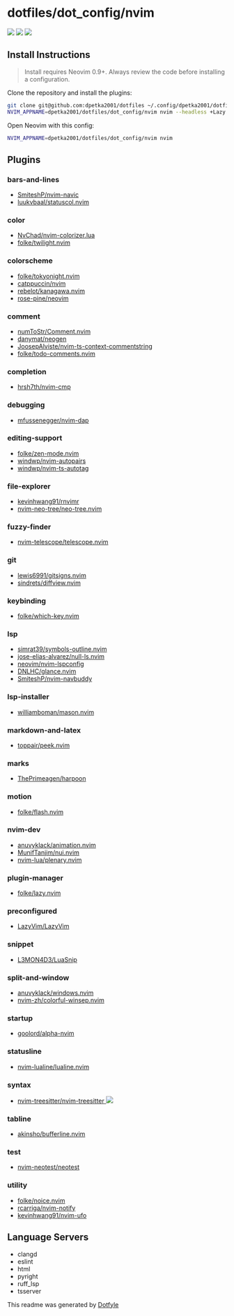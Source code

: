 # dotfiles/dot_config/nvim

<a href="https://dotfyle.com/dpetka2001/dotfiles-dotconfig-nvim"><img src="https://dotfyle.com/dpetka2001/dotfiles-dotconfig-nvim/badges/plugins?style=flat" /></a>
<a href="https://dotfyle.com/dpetka2001/dotfiles-dotconfig-nvim"><img src="https://dotfyle.com/dpetka2001/dotfiles-dotconfig-nvim/badges/leaderkey?style=flat" /></a>
<a href="https://dotfyle.com/dpetka2001/dotfiles-dotconfig-nvim"><img src="https://dotfyle.com/dpetka2001/dotfiles-dotconfig-nvim/badges/plugin-manager?style=flat" /></a>

## Install Instructions

> Install requires Neovim 0.9+. Always review the code before installing a configuration.

Clone the repository and install the plugins:

```sh
git clone git@github.com:dpetka2001/dotfiles ~/.config/dpetka2001/dotfiles
NVIM_APPNAME=dpetka2001/dotfiles/dot_config/nvim nvim --headless +Lazy! sync +qa
```

Open Neovim with this config:

```sh
NVIM_APPNAME=dpetka2001/dotfiles/dot_config/nvim nvim
```

## Plugins

### bars-and-lines

- [SmiteshP/nvim-navic](https://dotfyle.com/plugins/SmiteshP/nvim-navic)
- [luukvbaal/statuscol.nvim](https://dotfyle.com/plugins/luukvbaal/statuscol.nvim)

### color

- [NvChad/nvim-colorizer.lua](https://dotfyle.com/plugins/NvChad/nvim-colorizer.lua)
- [folke/twilight.nvim](https://dotfyle.com/plugins/folke/twilight.nvim)

### colorscheme

- [folke/tokyonight.nvim](https://dotfyle.com/plugins/folke/tokyonight.nvim)
- [catppuccin/nvim](https://dotfyle.com/plugins/catppuccin/nvim)
- [rebelot/kanagawa.nvim](https://dotfyle.com/plugins/rebelot/kanagawa.nvim)
- [rose-pine/neovim](https://dotfyle.com/plugins/rose-pine/neovim)

### comment

- [numToStr/Comment.nvim](https://dotfyle.com/plugins/numToStr/Comment.nvim)
- [danymat/neogen](https://dotfyle.com/plugins/danymat/neogen)
- [JoosepAlviste/nvim-ts-context-commentstring](https://dotfyle.com/plugins/JoosepAlviste/nvim-ts-context-commentstring)
- [folke/todo-comments.nvim](https://dotfyle.com/plugins/folke/todo-comments.nvim)

### completion

- [hrsh7th/nvim-cmp](https://dotfyle.com/plugins/hrsh7th/nvim-cmp)

### debugging

- [mfussenegger/nvim-dap](https://dotfyle.com/plugins/mfussenegger/nvim-dap)

### editing-support

- [folke/zen-mode.nvim](https://dotfyle.com/plugins/folke/zen-mode.nvim)
- [windwp/nvim-autopairs](https://dotfyle.com/plugins/windwp/nvim-autopairs)
- [windwp/nvim-ts-autotag](https://dotfyle.com/plugins/windwp/nvim-ts-autotag)

### file-explorer

- [kevinhwang91/rnvimr](https://dotfyle.com/plugins/kevinhwang91/rnvimr)
- [nvim-neo-tree/neo-tree.nvim](https://dotfyle.com/plugins/nvim-neo-tree/neo-tree.nvim)

### fuzzy-finder

- [nvim-telescope/telescope.nvim](https://dotfyle.com/plugins/nvim-telescope/telescope.nvim)

### git

- [lewis6991/gitsigns.nvim](https://dotfyle.com/plugins/lewis6991/gitsigns.nvim)
- [sindrets/diffview.nvim](https://dotfyle.com/plugins/sindrets/diffview.nvim)

### keybinding

- [folke/which-key.nvim](https://dotfyle.com/plugins/folke/which-key.nvim)

### lsp

- [simrat39/symbols-outline.nvim](https://dotfyle.com/plugins/simrat39/symbols-outline.nvim)
- [jose-elias-alvarez/null-ls.nvim](https://dotfyle.com/plugins/jose-elias-alvarez/null-ls.nvim)
- [neovim/nvim-lspconfig](https://dotfyle.com/plugins/neovim/nvim-lspconfig)
- [DNLHC/glance.nvim](https://dotfyle.com/plugins/DNLHC/glance.nvim)
- [SmiteshP/nvim-navbuddy](https://dotfyle.com/plugins/SmiteshP/nvim-navbuddy)

### lsp-installer

- [williamboman/mason.nvim](https://dotfyle.com/plugins/williamboman/mason.nvim)

### markdown-and-latex

- [toppair/peek.nvim](https://dotfyle.com/plugins/toppair/peek.nvim)

### marks

- [ThePrimeagen/harpoon](https://dotfyle.com/plugins/ThePrimeagen/harpoon)

### motion

- [folke/flash.nvim](https://dotfyle.com/plugins/folke/flash.nvim)

### nvim-dev

- [anuvyklack/animation.nvim](https://dotfyle.com/plugins/anuvyklack/animation.nvim)
- [MunifTanjim/nui.nvim](https://dotfyle.com/plugins/MunifTanjim/nui.nvim)
- [nvim-lua/plenary.nvim](https://dotfyle.com/plugins/nvim-lua/plenary.nvim)

### plugin-manager

- [folke/lazy.nvim](https://dotfyle.com/plugins/folke/lazy.nvim)

### preconfigured

- [LazyVim/LazyVim](https://dotfyle.com/plugins/LazyVim/LazyVim)

### snippet

- [L3MON4D3/LuaSnip](https://dotfyle.com/plugins/L3MON4D3/LuaSnip)

### split-and-window

- [anuvyklack/windows.nvim](https://dotfyle.com/plugins/anuvyklack/windows.nvim)
- [nvim-zh/colorful-winsep.nvim](https://dotfyle.com/plugins/nvim-zh/colorful-winsep.nvim)

### startup

- [goolord/alpha-nvim](https://dotfyle.com/plugins/goolord/alpha-nvim)

### statusline

- [nvim-lualine/lualine.nvim](https://dotfyle.com/plugins/nvim-lualine/lualine.nvim)

### syntax

- [nvim-treesitter/nvim-treesitter](https://dotfyle.com/plugins/nvim-treesitter/nvim-treesitter)<a href="https://dotfyle.com/plugins/dpetka2001/dotfiles">
  <img src="https://dotfyle.com/plugins/dpetka2001/dotfiles/shield" />
  </a>

### tabline

- [akinsho/bufferline.nvim](https://dotfyle.com/plugins/akinsho/bufferline.nvim)

### test

- [nvim-neotest/neotest](https://dotfyle.com/plugins/nvim-neotest/neotest)

### utility

- [folke/noice.nvim](https://dotfyle.com/plugins/folke/noice.nvim)
- [rcarriga/nvim-notify](https://dotfyle.com/plugins/rcarriga/nvim-notify)
- [kevinhwang91/nvim-ufo](https://dotfyle.com/plugins/kevinhwang91/nvim-ufo)

## Language Servers

- clangd
- eslint
- html
- pyright
- ruff_lsp
- tsserver

This readme was generated by [Dotfyle](https://dotfyle.com)

